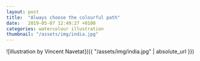 ```yaml
---
layout: post
title:  "Always choose the colourful path"
date:   2019-05-07 12:49:27 +0100
categories: watercolour illustration
thumbnail: "/assets/img/india.jpg"
---
```

![illustration by Vincent Navetat]({{ "/assets/img/india.jpg" | absolute_url }})

